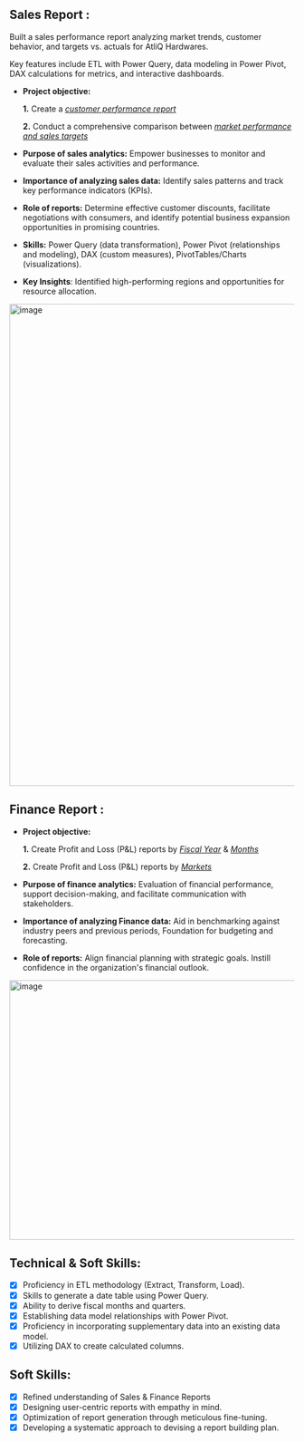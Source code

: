 ## Sales Report :

Built a sales performance report analyzing market trends, customer behavior, and targets vs. actuals for AtliQ Hardwares. 

Key features include ETL with Power Query, data modeling in Power Pivot, DAX calculations for metrics, and interactive dashboards.

- **Project objective:** 

    **1.** Create a _[customer performance report](https://github.com/AshitaC/Excel-Sales-Analytics/blob/main/Customer%20Sales%20Perfromance%20Report.pdf)_



    **2.** Conduct a comprehensive comparison between _[market performance and sales targets](https://github.com/AshitaC/Excel-Sales-Analytics/blob/main/Market%20Perfromance%20vs%20Target%20Report.pdf)_

- **Purpose of sales analytics:** Empower businesses to monitor and evaluate their sales activities and performance.

- **Importance of analyzing sales data:** Identify sales patterns and track key performance indicators (KPIs).

- **Role of reports:** Determine effective customer discounts, facilitate negotiations with consumers, and identify potential business expansion opportunities in promising countries.

- **Skills:** Power Query (data transformation), Power Pivot (relationships and modeling), DAX (custom measures), PivotTables/Charts (visualizations).

- **Key Insights**: Identified high-performing regions and opportunities for resource allocation.
  
<img width="808" height="851" alt="image" src="https://github.com/user-attachments/assets/8d2466c9-be2b-453b-bd04-89a3d9d9e059" />


## Finance Report :

- **Project objective:** 

    **1.** Create Profit and Loss (P&L) reports by _[Fiscal Year](https://github.com/AshitaC/Excel-Sales-Analytics/blob/main/P%26L%20Statement%20by%20Fiscal%20Year.pdf)_ & _[Months](https://github.com/AshitaC/Excel-Sales-Analytics/blob/main/P%26L%20Statement%20by%20Months.pdf)_ 

   **2.** Create Profit and Loss (P&L) reports by _[Markets](https://github.com/AshitaC/Excel-Sales-Analytics/blob/main/P%26L%20Statement%20by%20Markets.pdf)_

- **Purpose of finance analytics:** Evaluation of financial performance, support decision-making, and facilitate communication with stakeholders.

- **Importance of analyzing Finance data:** Aid in benchmarking against industry peers and previous periods, Foundation for budgeting and forecasting.

- **Role of reports:** Align financial planning with strategic goals. Instill confidence in the organization's financial outlook.
  
<img width="807" height="458" alt="image" src="https://github.com/user-attachments/assets/5b9ca89a-901f-4232-ac55-6a502c2c4261" />


## Technical & Soft Skills:
- [x]	Proficiency in ETL methodology (Extract, Transform, Load).
- [x]	Skills to generate a date table using Power Query.
- [x]	Ability to derive fiscal months and quarters.
- [x]	Establishing data model relationships with Power Pivot.
- [x]	Proficiency in incorporating supplementary data into an existing data model.
- [x]	Utilizing DAX to create calculated columns.

## Soft Skills:
- [x]	Refined understanding of Sales & Finance Reports
- [x]	Designing user-centric reports with empathy in mind.
- [x]	Optimization of report generation through meticulous fine-tuning.
- [x]	Developing a systematic approach to devising a report building plan.
